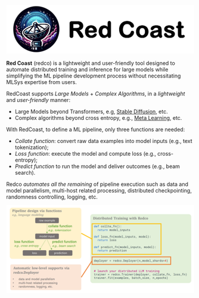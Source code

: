 ![](images/redco_banner.png)

**Red Coast** (redco) is a lightweight and user-friendly tool designed to automate distributed training and inference for large models while simplifying the ML pipeline development process without necessitating MLSys expertise from users.

RedCoast supports *Large Models* + *Complex Algorithms*, in a *lightweight* and *user-friendly* manner: 

* Large Models beyond Transformers, e.g, [Stable Diffusion](https://github.com/tanyuqian/redco/tree/master/examples/text_to_image), etc.
* Complex algorithms beyond cross entropy, e.g., [Meta Learning](https://github.com/tanyuqian/redco/tree/master/examples/meta_learning), etc.

With RedCoast, to define a ML pipeline, only three functions are needed:

* *Collate function*: convert raw data examples into model inputs (e.g., text tokenization);
* *Loss function*: execute the model and compute loss (e.g., cross-entropy);
* *Predict function* to run the model and deliver outcomes (e.g., beam search).

Redco *automates all the remaining* of pipeline execution such as data and model parallelism, multi-host related processing, distributed checkpointing, randomness controlling, logging, etc.

![](images/redco_coding.png)